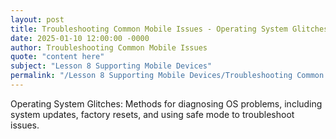 ```yaml
---
layout: post
title: Troubleshooting Common Mobile Issues - Operating System Glitches
date: 2025-01-10 12:00:00 -0000
author: Troubleshooting Common Mobile Issues
quote: "content here"
subject: "Lesson 8 Supporting Mobile Devices"
permalink: "/Lesson 8 Supporting Mobile Devices/Troubleshooting Common Mobile Issues/Troubleshooting Common Mobile Issues - Operating System Glitches"
---
```


Operating System Glitches: Methods for diagnosing OS problems, including system updates, factory resets, and using safe mode to troubleshoot issues.
